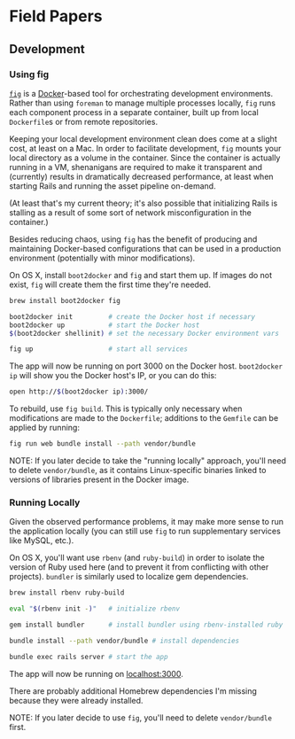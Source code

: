 # Field Papers

## Development

### Using fig

[`fig`](http://www.fig.sh/) is a [Docker](http://www.docker.com/)-based tool for
orchestrating development environments. Rather than using `foreman` to manage
multiple processes locally, `fig` runs each component process in a separate
container, built up from local `Dockerfile`s or from remote repositories.

Keeping your local development environment clean does come at a slight cost, at
least on a Mac. In order to facilitate development, `fig` mounts your local
directory as a volume in the container. Since the container is actually running
in a VM, shenanigans are required to make it transparent and (currently)
results in dramatically decreased performance, at least when starting Rails and
running the asset pipeline on-demand.

(At least that's my current theory; it's also possible that initializing Rails
is stalling as a result of some sort of network misconfiguration in the
container.)

Besides reducing chaos, using `fig` has the benefit of producing and
maintaining Docker-based configurations that can be used in a production
environment (potentially with minor modifications).

On OS X, install `boot2docker` and `fig` and start them up. If images do not
exist, `fig` will create them the first time they're needed.

```bash
brew install boot2docker fig

boot2docker init         # create the Docker host if necessary
boot2docker up           # start the Docker host
$(boot2docker shellinit) # set the necessary Docker environment vars

fig up                   # start all services
```

The app will now be running on port 3000 on the Docker host. `boot2docker ip`
will show you the Docker host's IP, or you can do this:

```bash
open http://$(boot2docker ip):3000/
```

To rebuild, use `fig build`. This is typically only necessary when
modifications are made to the `Dockerfile`; additions to the `Gemfile` can be
applied by running:

```bash
fig run web bundle install --path vendor/bundle
```

NOTE: If you later decide to take the "running locally" approach, you'll need
to delete `vendor/bundle`, as it contains Linux-specific binaries linked to
versions of libraries present in the Docker image.

### Running Locally

Given the observed performance problems, it may make more sense to run the
application locally (you can still use `fig` to run supplementary services like
MySQL, etc.).

On OS X, you'll want use `rbenv` (and `ruby-build`) in order to isolate the
version of Ruby used here (and to prevent it from conflicting with other
projects). `bundler` is similarly used to localize gem dependencies.

```bash
brew install rbenv ruby-build

eval "$(rbenv init -)"   # initialize rbenv

gem install bundler      # install bundler using rbenv-installed ruby

bundle install --path vendor/bundle # install dependencies

bundle exec rails server # start the app
```

The app will now be running on [localhost:3000](http://localhost:3000/).

There are probably additional Homebrew dependencies I'm missing because they
were already installed.

NOTE: If you later decide to use `fig`, you'll need to delete `vendor/bundle`
first.
